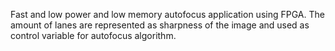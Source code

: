 Fast and low power and low memory autofocus application using FPGA.
The amount of lanes are represented as sharpness of the image and used as control variable for autofocus algorithm.
